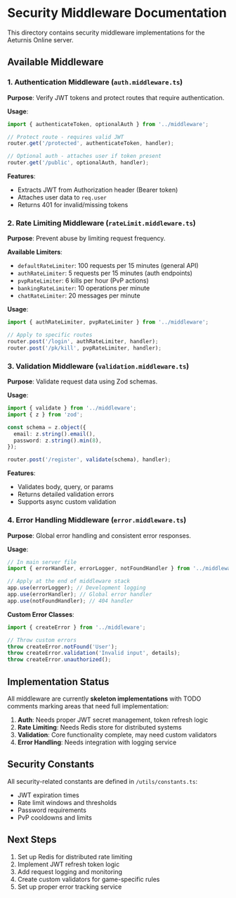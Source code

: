 # Security Middleware Documentation

This directory contains security middleware implementations for the Aeturnis
Online server.

## Available Middleware

### 1. Authentication Middleware (`auth.middleware.ts`)

**Purpose**: Verify JWT tokens and protect routes that require authentication.

**Usage**:

```typescript
import { authenticateToken, optionalAuth } from '../middleware';

// Protect route - requires valid JWT
router.get('/protected', authenticateToken, handler);

// Optional auth - attaches user if token present
router.get('/public', optionalAuth, handler);
```

**Features**:

- Extracts JWT from Authorization header (Bearer token)
- Attaches user data to `req.user`
- Returns 401 for invalid/missing tokens

### 2. Rate Limiting Middleware (`rateLimit.middleware.ts`)

**Purpose**: Prevent abuse by limiting request frequency.

**Available Limiters**:

- `defaultRateLimiter`: 100 requests per 15 minutes (general API)
- `authRateLimiter`: 5 requests per 15 minutes (auth endpoints)
- `pvpRateLimiter`: 6 kills per hour (PvP actions)
- `bankingRateLimiter`: 10 operations per minute
- `chatRateLimiter`: 20 messages per minute

**Usage**:

```typescript
import { authRateLimiter, pvpRateLimiter } from '../middleware';

// Apply to specific routes
router.post('/login', authRateLimiter, handler);
router.post('/pk/kill', pvpRateLimiter, handler);
```

### 3. Validation Middleware (`validation.middleware.ts`)

**Purpose**: Validate request data using Zod schemas.

**Usage**:

```typescript
import { validate } from '../middleware';
import { z } from 'zod';

const schema = z.object({
  email: z.string().email(),
  password: z.string().min(8),
});

router.post('/register', validate(schema), handler);
```

**Features**:

- Validates body, query, or params
- Returns detailed validation errors
- Supports async custom validation

### 4. Error Handling Middleware (`error.middleware.ts`)

**Purpose**: Global error handling and consistent error responses.

**Usage**:

```typescript
// In main server file
import { errorHandler, errorLogger, notFoundHandler } from '../middleware';

// Apply at the end of middleware stack
app.use(errorLogger); // Development logging
app.use(errorHandler); // Global error handler
app.use(notFoundHandler); // 404 handler
```

**Custom Error Classes**:

```typescript
import { createError } from '../middleware';

// Throw custom errors
throw createError.notFound('User');
throw createError.validation('Invalid input', details);
throw createError.unauthorized();
```

## Implementation Status

All middleware are currently **skeleton implementations** with TODO comments
marking areas that need full implementation:

1. **Auth**: Needs proper JWT secret management, token refresh logic
2. **Rate Limiting**: Needs Redis store for distributed systems
3. **Validation**: Core functionality complete, may need custom validators
4. **Error Handling**: Needs integration with logging service

## Security Constants

All security-related constants are defined in `/utils/constants.ts`:

- JWT expiration times
- Rate limit windows and thresholds
- Password requirements
- PvP cooldowns and limits

## Next Steps

1. Set up Redis for distributed rate limiting
2. Implement JWT refresh token logic
3. Add request logging and monitoring
4. Create custom validators for game-specific rules
5. Set up proper error tracking service
